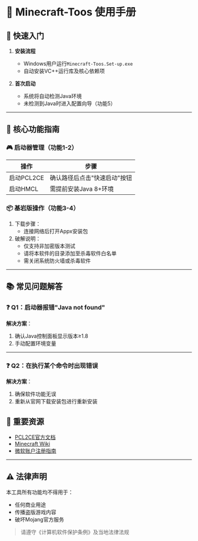 # 📘 Minecraft-Toos 使用手册

## 🚀 快速入门
1. **安装流程**
    - Windows用户运行`Minecraft-Toos.Set-up.exe`
    - 自动安装VC++运行库及核心依赖项

2. **首次启动**
    - 系统将自动检测Java环境
    - 未检测到Java时进入配置向导（功能5）

---

## 🔧 核心功能指南

### 🎮 启动器管理（功能1-2）
| 操作 | 步骤 |
|------|------|
| 启动PCL2CE | 确认路径后点击"快速启动"按钮 |
| 启动HMCL | 需提前安装Java 8+环境 |

### 📦 基岩版操作（功能3-4）
1. 下载步骤：
    - 连接网络后打开Appx安装包
2. 破解说明：
    - 仅支持非加密版本测试
    - 请将本软件的目录添加至杀毒软件白名单
    - 需关闭系统防火墙或杀毒软件

---

## 📚 常见问题解答

### ❓ Q1：启动器报错"Java not found"
**解决方案**：
1. 确认Java控制面板显示版本≥1.8
2. 手动配置环境变量
---
### ❓ Q2：在执行某个命令时出现错误
**解决方案**：
1. 确保软件功能无误
2. 重新从官网下载安装包进行重新安装

## 📎 重要资源
- [PCL2CE官方文档](https://github.com/PCL-Community/PCL2CEHelp?tab=readme-ov-file)
- [Minecraft Wiki](https://minecraft.fandom.com/zh/wiki/Minecraft_Wiki)
- [微软账户注册指南](https://support.microsoft.com/zh-cn/account-billing/%E5%88%96%E5%BB%BAMicrosoft%E8%B4%A6%E6%88%B7-8312d7a2-f105-406b-bda2-c2ea29823370)

---

## ⚠️ 法律声明
本工具所有功能均不得用于：
- 任何商业用途 
- 传播盗版游戏内容
- 破坏Mojang官方服务

> 请遵守《计算机软件保护条例》及当地法律法规
